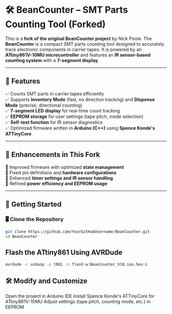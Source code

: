 # 🛠 BeanCounter – SMT Parts Counting Tool (Forked)

This is a **fork of the original BeanCounter project** by Nick Poole. The **BeanCounter** is a compact SMT parts counting tool designed to accurately track electronic components in carrier tapes. It is powered by an **ATtiny861V-10MU microcontroller** and features an **IR sensor-based counting system** with a **7-segment display**.

---

## 🚀 Features
✅ Counts SMT parts in carrier tapes efficiently  
✅ Supports **Inventory Mode** (fast, no direction tracking) and **Dispense Mode** (precise, directional counting)  
✅ **7-segment LED display** for real-time count tracking  
✅ **EEPROM storage** for user settings (tape pitch, mode selection)  
✅ **Self-test function** for IR sensor diagnostics  
✅ Optimized firmware written in **Arduino (C++)** using **Spence Konde's ATTinyCore**  

---

## 🔧 Enhancements in This Fork
🚀 Improved firmware with optimized **state management**  
🚀 Fixed pin definitions and **hardware configurations**  
🚀 Enhanced **timer settings and IR sensor handling**  
🚀 Refined **power efficiency and EEPROM usage**  

---

## 📂 Getting Started
### 🖥️ Clone the Repository
```sh
git clone https://github.com/YourGitHubUsername/BeanCounter.git
cd BeanCounter
```

## Flash the ATtiny861 Using AVRDude
```sh   
avrdude -c usbasp -p t861 -U flash:w:BeanCounter_V10.ino.hex:i
```

## 🛠️ Modify and Customize

Open the project in Arduino IDE
Install Spence Konde's ATTinyCore for ATtiny861V-10MU
Adjust settings (tape pitch, counting mode, etc.) in EEPROM


